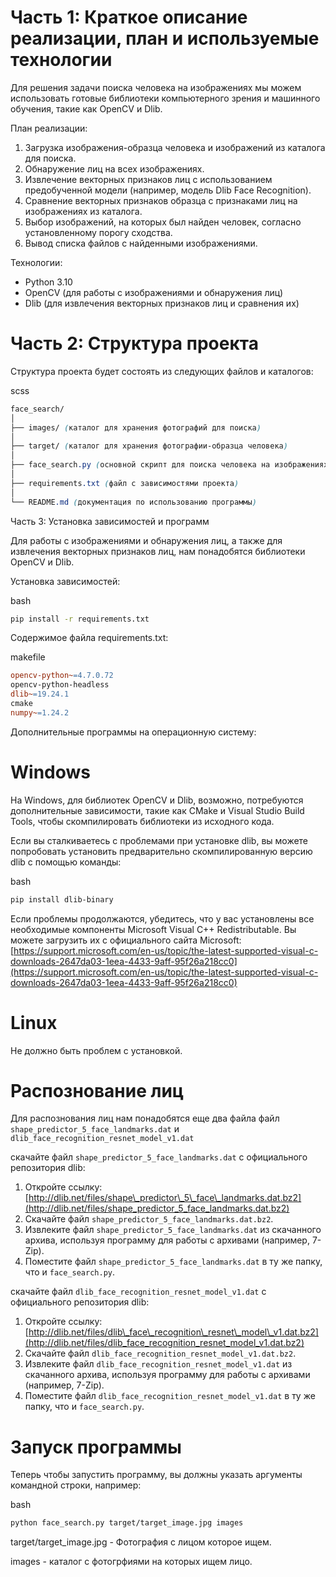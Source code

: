 # Часть 1: Краткое описание реализации, план и используемые технологии

Для решения задачи поиска человека на изображениях мы можем использовать готовые библиотеки компьютерного зрения и машинного обучения, такие как OpenCV и Dlib.

План реализации:

1.  Загрузка изображения-образца человека и изображений из каталога для поиска.
2.  Обнаружение лиц на всех изображениях.
3.  Извлечение векторных признаков лиц с использованием предобученной модели (например, модель Dlib Face Recognition).
4.  Сравнение векторных признаков образца с признаками лиц на изображениях из каталога.
5.  Выбор изображений, на которых был найден человек, согласно установленному порогу сходства.
6.  Вывод списка файлов с найденными изображениями.

Технологии:

*   Python 3.10
*   OpenCV (для работы с изображениями и обнаружения лиц)
*   Dlib (для извлечения векторных признаков лиц и сравнения их)

# Часть 2: Структура проекта

Структура проекта будет состоять из следующих файлов и каталогов:

scss

```scss
face_search/
│
├── images/ (каталог для хранения фотографий для поиска)
│
├── target/ (каталог для хранения фотографии-образца человека)
│
├── face_search.py (основной скрипт для поиска человека на изображениях)
│
├── requirements.txt (файл с зависимостями проекта)
│
└── README.md (документация по использованию программы)
```

Часть 3: Установка зависимостей и программ

Для работы с изображениями и обнаружения лиц, а также для извлечения векторных признаков лиц, нам понадобятся библиотеки OpenCV и Dlib.

Установка зависимостей:

bash

```bash
pip install -r requirements.txt
```

Содержимое файла requirements.txt:

makefile

```makefile
opencv-python~=4.7.0.72
opencv-python-headless
dlib~=19.24.1
cmake
numpy~=1.24.2
```

Дополнительные программы на операционную систему:
# Windows

На Windows, для библиотек OpenCV и Dlib, возможно, потребуются дополнительные зависимости, такие как CMake и Visual Studio Build Tools, чтобы скомпилировать библиотеки из исходного кода.

Если вы сталкиваетесь с проблемами при установке dlib, вы можете попробовать установить предварительно скомпилированную версию dlib с помощью команды:

bash

```bash
pip install dlib-binary
```

Если проблемы продолжаются, убедитесь, что у вас установлены все необходимые компоненты Microsoft Visual C++ Redistributable. Вы можете загрузить их с официального сайта Microsoft: [https://support.microsoft.com/en-us/topic/the-latest-supported-visual-c-downloads-2647da03-1eea-4433-9aff-95f26a218cc0](https://support.microsoft.com/en-us/topic/the-latest-supported-visual-c-downloads-2647da03-1eea-4433-9aff-95f26a218cc0)

# Linux 

Не должно быть проблем с установкой.

# Распознование лиц
Для распознования лиц нам понадобятся еще два файла  файл `shape_predictor_5_face_landmarks.dat`  и  `dlib_face_recognition_resnet_model_v1.dat`

скачайте файл `shape_predictor_5_face_landmarks.dat` с официального репозитория dlib:

1.  Откройте ссылку: [http://dlib.net/files/shape\_predictor\_5\_face\_landmarks.dat.bz2](http://dlib.net/files/shape_predictor_5_face_landmarks.dat.bz2)
2.  Скачайте файл `shape_predictor_5_face_landmarks.dat.bz2`.
3.  Извлеките файл `shape_predictor_5_face_landmarks.dat` из скачанного архива, используя программу для работы с архивами (например, 7-Zip).
4.  Поместите файл `shape_predictor_5_face_landmarks.dat` в ту же папку, что и `face_search.py`.

 скачайте файл `dlib_face_recognition_resnet_model_v1.dat` с официального репозитория dlib:

1.  Откройте ссылку: [http://dlib.net/files/dlib\_face\_recognition\_resnet\_model\_v1.dat.bz2](http://dlib.net/files/dlib_face_recognition_resnet_model_v1.dat.bz2)
2.  Скачайте файл `dlib_face_recognition_resnet_model_v1.dat.bz2`.
3.  Извлеките файл `dlib_face_recognition_resnet_model_v1.dat` из скачанного архива, используя программу для работы с архивами (например, 7-Zip).
4.  Поместите файл `dlib_face_recognition_resnet_model_v1.dat` в ту же папку, что и `face_search.py`.


# Запуск программы

Теперь чтобы запустить программу, вы должны указать аргументы командной строки, например:

bash

```bash
python face_search.py target/target_image.jpg images
```

target/target_image.jpg - Фотография с лицом которое ищем.

images  - каталог с фотогрфиями на которых ищем лицо.
